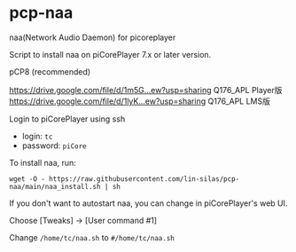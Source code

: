 # pcp-naa
naa(Network Audio Daemon) for picoreplayer

Script to install naa on piCorePlayer 7.x or later version.

pCP8 (recommended)

https://drive.google.com/file/d/1m5G...ew?usp=sharing Q176_APL Player版
https://drive.google.com/file/d/1lyK...ew?usp=sharing Q176_APL LMS版

Login to piCorePlayer using ssh

* login: `tc`
* password: `piCore`

To install naa, run:

`wget -O - https://raw.githubusercontent.com/lin-silas/pcp-naa/main/naa_install.sh | sh`

If you don't want to autostart naa, you can change in piCorePlayer's web UI.

Choose [Tweaks] -> [User command #1]

Change `/home/tc/naa.sh` to `#/home/tc/naa.sh`
